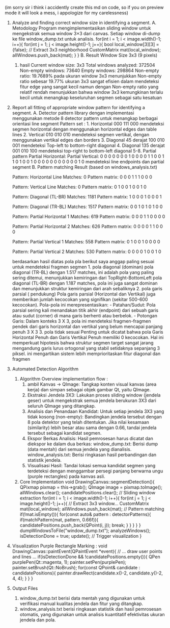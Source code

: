 (im sorry sir i think i accidently create this md on code, so if you on preview mode it will look a mess, i appologize for my carelessness)

1. Analyze and finding correct window size in identifying a segment.
   A. Metodology
     Program mengimplementasikan sliding window untuk mengekstrak semua window 3×3 dari canvas. Setiap window di-dump ke file window_dump.txt untuk analisis.
     for(int i = 1; i < image.width()-1; i++){
        for(int j = 1; j < image.height()-1; j++){
            bool local_window[3][3] = {false};
            // Extract 3x3 neighborhood
            CustomMatrix mat(local_window);
            allWindows.push_back(mat);
        }
      }
   B. Result
     Window Size 3x3 (9 pixels)
     1. hasil
         Current window size: 3x3
        Total windows analyzed: 372504
        Non-empty windows: 73640
        Empty windows: 298864
        Non-empty ratio: 19.7689%
       pada ukuran window 3x3 menunjukkan Non-empty ratio sebesar 19.77%
       ukuran 3x3 sangat efisien dalam mendeteksi fitur edge yang sangat kecil namun dengan Non-empty ratio yang relatif rendah
       menunjukkan bahwa window 3x3 kemungkinan terlalu kecil untuk menangkap keseluruhan segmen sebagai satu kesatuan
3. Report all fitting of appropriate window pattern for identifying a segment.
   A. Detector pattern library
     dengan implementasi menggunakan metode 8 detector pattern untuk menangkap berbagai orientasi line segment
       Pattern set :
       1. Horizontal
           000
           111
           000
         mendeteksi segmen horizontal dengan menggunakan horizontal edges dan table lines
       2. Vertical
           010
           010
           010
         mendeteksi segmen vertikal, dengan menggunakan vertikal edges dan borders
       3. Diagonal 45 derajat
           100
           010
           001
         mendeteksi Top-left to bottom-right diagonal 
      4. Diagonal 135 derajat
           001
           010
           100
         mendeteksi top-right to bottom-left diagonal
     5-8. Partial pattern
         Partial Horizontal:    Partial Vertical:
          0 0 0    0 0 0         0 1 0    0 0 0
          1 1 0    0 1 1         0 1 0    0 1 0
          0 0 0    0 0 0         0 0 0    0 1 0
         mendeteksi line endpoints dan partial segment
   B. Pattern matching Result (based on windows_analysis.txt)

      Pattern: Horizontal Line
      Matches: 0
      Pattern matrix:
      0 0 0 
      1 1 1 
      0 0 0 
      
      Pattern: Vertical Line
      Matches: 0
      Pattern matrix:
      0 1 0 
      0 1 0 
      0 1 0 
      
      Pattern: Diagonal (TL-BR)
      Matches: 1181
      Pattern matrix:
      1 0 0 
      0 1 0 
      0 0 1 
      
      Pattern: Diagonal (TR-BL)
      Matches: 1517
      Pattern matrix:
      0 0 1 
      0 1 0 
      1 0 0 
      
      Pattern: Partial Horizontal 1
      Matches: 619
      Pattern matrix:
      0 0 0 
      1 1 0 
      0 0 0 
      
      Pattern: Partial Horizontal 2
      Matches: 626
      Pattern matrix:
      0 0 0 
      0 1 1 
      0 0 0 
      
      Pattern: Partial Vertical 1
      Matches: 558
      Pattern matrix:
      0 1 0 
      0 1 0 
      0 0 0 
      
      Pattern: Partial Vertical 2
      Matches: 530
      Pattern matrix:
      0 0 0 
      0 1 0 
      0 1 0 

      berdasarkan hasil diatas pola pla berikut saya anggap paling sesuai untuk mendeteksi fragmen segmen
       1. pola diagonal (dominan)
         pola diagonal (TR-BL) dengan 1.517 matches, ini adalah pola yang paling sering ditemui, menunjukkan kemiringan dari TopRight-BottomLeft
         pola diagonal (TL-BR) dengan 1.187 matches, pola ini juga sangat dominan dan menunjukkan struktur kemiringan dari arah sebaliknya
       2. pola garis parsial ( pendukung)
         Pola garis parsial (Horizontal dan Vertikal) juga memberikan jumlah kecocokan yang signifikan (sekitar 500-600 kecocokan).
         Pola-pola ini merepresentasikan:
         - Patahan/Sudut: Pola parsial sering kali menandakan titik akhir (endpoint) dari sebuah garis atau sudut (corner) di mana garis berhenti atau berbelok.
         - Potongan Garis: Dalam konteks 3 X 3, pola ini mendeteksi fragmen-fragmen pendek dari garis horizontal dan vertikal yang belum mencapai panjang penuh 3 X 3
       3. pola tidak sesuai
         Penting untuk dicatat bahwa pola Garis Horizontal Penuh dan Garis Vertikal Penuh memiliki 0 kecocokan.
         Hal ini memperkuat hipotesis bahwa struktur segmen target sangat jarang mengandung garis lurus ortogonal yang stabil setidaknya sepanjang 3 piksel.
         ini mengartikan sistem lebih memprioritaskan fitur diagonal dan fragmen
3. Automated Detection Algorithm
   1. Algorithm Overview
        implementation flow :
        1. ambil Kanvas -> QImage: Tangkap konten visual kanvas (area kerja) dan simpan sebagai objek gambar Qt, yaitu QImage.
        2. Ekstraksi Jendela 3X3: Lakukan proses sliding window (jendela geser) untuk mengekstrak semua jendela berukuran 3X3 dari seluruh QImage yang ditangkap.
        3. Analisis dan Penandaan Kandidat:
             Untuk setiap jendela 3X3 yang tidak kosong (non-empty):
             Bandingkan jendela tersebut dengan 8 pola detektor yang telah ditentukan.
             Jika nilai kesamaan (similarity) lebih besar atau sama dengan 0.66, tandai jendela tersebut sebagai kandidat segmen.
        4. Ekspor Berkas Analisis: Hasil pemrosesan harus dicatat dan diekspor ke dalam dua berkas:
             window_dump.txt: Berisi dump (data mentah) dari semua jendela yang dianalisis.
             window_analysis.txt: Berisi ringkasan hasil perbandingan dan statistik jendela.
        5. Visualisasi Hasil: Tandai lokasi semua kandidat segmen yang terdeteksi dengan menggambar persegi panjang berwarna ungu (purple rectangles) pada kanvas asli.
    2. Core Implementation
         void DrawingCanvas::segmentDetection(){
              QPixmap pixmap = this->grab();
              QImage image = pixmap.toImage();
              allWindows.clear();
              candidatePositions.clear();
              // Sliding window extraction
              for(int i = 1; i < image.width()-1; i++){
                  for(int j = 1; j < image.height()-1; j++){
                      // Extract 3x3 window...
                      CustomMatrix mat(local_window);
                      allWindows.push_back(mat);
                      // Pattern matching
                      if(!mat.isEmpty()){
                          for(const auto& pattern : detectorPatterns){
                              if(matchPattern(mat, pattern, 0.66f)){
                                  candidatePositions.push_back(QPoint(i, j));
                                  break;
                              }
                          }
                      }
                  }
              }
              dumpWindowsToFile("window_dump.txt");
              analyzeWindows();
              isDetectionDone = true;
              update(); // Trigger visualization
          }
  3. Visualization
       Purple Rectangle Marking :
         void DrawingCanvas::paintEvent(QPaintEvent *event){
              // ... draw user points and lines ...
              if(isDetectionDone && !candidatePositions.empty()){
                  QPen purplePen(Qt::magenta, 1);
                  painter.setPen(purplePen);
                  painter.setBrush(Qt::NoBrush);
                  for(const QPoint& candidate : candidatePositions){
                      painter.drawRect(candidate.x()-2, candidate.y()-2, 4, 4);
                  }
              }
          }
  4. Output Files
     1. window_dump.txt berisi data mentah yang digunakan untuk verifikasi manual kualitas jendela dan fitur yang ditangkap.
     2. window_analysis.txt berisi ringkasan statistik dan hasil pemrosesan otomatis, yang digunakan untuk analisis kuantitatif efektivitas ukuran jendela dan pola.


